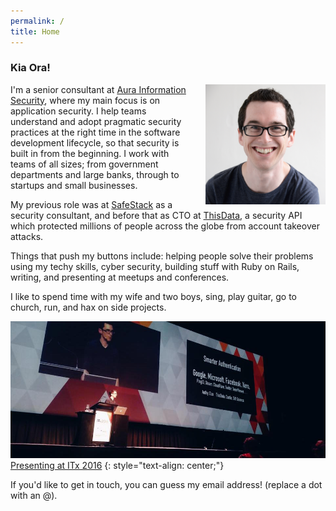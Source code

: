 ```yaml
---
permalink: /
title: Home
---
```


### Kia Ora!

<img alt="Nick Malcolm" height="192" src="/assets/images/nicks_face.jpg" style="padding-left: 20px;float: right;">

I'm a senior consultant at [Aura Information Security](https://www.aurainfosec.com), where my main focus is on application security. I help teams understand and adopt pragmatic security practices at the right time in the software development lifecycle, so that security is built in from the beginning. I work with teams of all sizes; from government departments and large banks, through to startups and small businesses.

 
My previous role was at [SafeStack](https://safestack.io) as a security consultant, and before that as CTO at [ThisData](https://thisdata.com), a security API which protected millions of people across the globe from account takeover attacks.


Things that push my buttons include: helping people solve their problems using my techy skills, cyber security, building stuff with Ruby on Rails, writing, and presenting at meetups and conferences.


I like to spend time with my wife and two boys, sing, play guitar, go to church, run, and hax on side projects.

![Nick speaking at ITx 2016](/assets/images/itx.jpg)
[Presenting at ITx 2016](https://itx.nz/Programme/68/All-aboard-the-Cyber-Security-Rollercoaster)
{: style="text-align: center;"}

If you'd like to get in touch, you can guess my email address! (replace a dot with an @).
